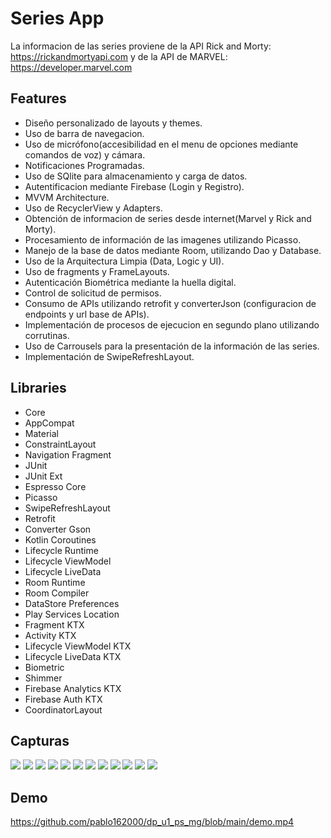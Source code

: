 

# Series App
La informacion de las series proviene de la API Rick and Morty: https://rickandmortyapi.com  y de la API de MARVEL: https://developer.marvel.com

## Features
* Diseño personalizado de layouts y themes.
* Uso de barra de navegacion.
* Uso de micrófono(accesibilidad en el menu de opciones mediante comandos de voz) y cámara.
* Notificaciones Programadas.
* Uso de SQlite para almacenamiento y carga de datos.
* Autentificacion mediante Firebase (Login y Registro).
* MVVM Architecture.
* Uso de RecyclerView y Adapters.
* Obtención de informacion de series desde internet(Marvel y Rick and Morty).
* Procesamiento de información de las imagenes utilizando Picasso.
* Manejo de la base de datos mediante Room, utilizando Dao y Database.
* Uso de la Arquitectura Limpia (Data, Logic y UI).
* Uso de fragments y FrameLayouts.
* Autenticación Biométrica mediante la huella digital.
* Control de solicitud de permisos.
* Consumo de APIs utilizando retrofit y converterJson (configuracion de endpoints y url base de APIs).
* Implementación de procesos de ejecucion en segundo plano utilizando corrutinas.
* Uso de Carrousels para la presentación de la información de las series.
* Implementación de SwipeRefreshLayout.
  
## Libraries
* Core
* AppCompat
* Material
* ConstraintLayout
* Navigation Fragment
* JUnit
* JUnit Ext
* Espresso Core
* Picasso
* SwipeRefreshLayout
* Retrofit
* Converter Gson
* Kotlin Coroutines
* Lifecycle Runtime
* Lifecycle ViewModel
* Lifecycle LiveData
* Room Runtime
* Room Compiler
* DataStore Preferences
* Play Services Location
* Fragment KTX
* Activity KTX
* Lifecycle ViewModel KTX
* Lifecycle LiveData KTX
* Biometric
* Shimmer
* Firebase Analytics KTX          
* Firebase Auth KTX
* CoordinatorLayout
## Capturas
![](https://github.com/pablo162000/dp_u1_ps_mg/blob/main/login.png)
![](https://github.com/pablo162000/dp_u1_ps_mg/blob/main/registro.png)
![](https://github.com/pablo162000/dp_u1_ps_mg/blob/main/autenticacionbio.png)
![](https://github.com/pablo162000/dp_u1_ps_mg/blob/main/botones%20(2).png)
![](https://github.com/pablo162000/dp_u1_ps_mg/blob/main/navegacion.png)
![](https://github.com/pablo162000/dp_u1_ps_mg/blob/main/marvel.png)
![](https://github.com/pablo162000/dp_u1_ps_mg/blob/main/marvelfavoritos.png)
![](https://github.com/pablo162000/dp_u1_ps_mg/blob/main/buscador.png)
![](https://github.com/pablo162000/dp_u1_ps_mg/blob/main/rickymorty.png)
![](https://github.com/pablo162000/dp_u1_ps_mg/blob/main/rickdetails.png)
![](https://github.com/pablo162000/dp_u1_ps_mg/blob/main/camara.png)
![](https://github.com/pablo162000/dp_u1_ps_mg/blob/main/notificaciones.png)

## Demo
https://github.com/pablo162000/dp_u1_ps_mg/blob/main/demo.mp4


